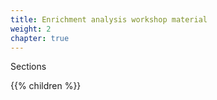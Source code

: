 ```yaml
---
title: Enrichment analysis workshop material
weight: 2
chapter: true
---
```


Sections

{{% children  %}}